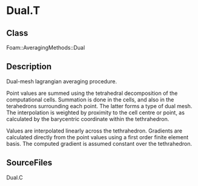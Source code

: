 # Dual.T 
## Class
Foam::AveragingMethods::Dual

## Description
Dual-mesh lagrangian averaging procedure.

Point values are summed using the tetrahedral decomposition of the
computational cells. Summation is done in the cells, and also in the
terahedrons surrounding each point. The latter forms a type of dual mesh.
The interpolation is weighted by proximity to the cell centre or point, as
calculated by the barycentric coordinate within the tethrahedron.

Values are interpolated linearly across the tethrahedron. Gradients are
calculated directly from the point values using a first order finite
element basis. The computed gradient is assumed constant over the
tethrahedron.

## SourceFiles
Dual.C

